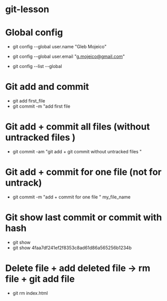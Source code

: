 # git-lesson


# Global config 
- git config --global user.name "Gleb Mojeico" 
- git config --global user.email "g.mojeico@gmail.com"

- git config --list --global




# Git add and commit 

- git add first_file
- git commit -m "add first file



# Git add + commit all files (without untracked files )

- git commit -am "git add + git commit without untracked files "


# Git add + commit for one file (not for untrack)

- git commit -m "add + commit for one file " my_file_name



# Git show last commit or commit with hash 

- git show
- git show 4faa7df241ef2f8353c8ad61d86a565256b1234b


# Delete file + add deleted file  -> rm file + git add file  

- git rm index.html






